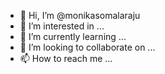 - 👋 Hi, I’m @monikasomalaraju
- 👀 I’m interested in ...
- 🌱 I’m currently learning ...
- 💞️ I’m looking to collaborate on ...
- 📫 How to reach me ...

<!---
monikasomalaraju/monikasomalaraju is a ✨ special ✨ repository because its `README.md` (this file) appears on your GitHub profile.
You can click the Preview link to take a look at your changes.
--->
